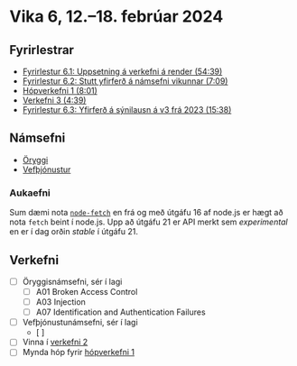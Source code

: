 # Vika 6, 12.–18. febrúar 2024

## Fyrirlestrar

- [Fyrirlestur 6.1: Uppsetning á verkefni á render (54:39)](https://youtu.be/tjqWKtYwQPw)
- [Fyrirlestur 6.2: Stutt yfirferð á námsefni vikunnar (7:09)](https://youtu.be/qT2rooSbPNg)
- [Hópverkefni 1 (8:01)](https://youtu.be/prmzOJFebFc)
- [Verkefni 3 (4:39)](https://youtu.be/laL6P4hCnfQ)
- [Fyrirlestur 6.3: Yfirferð á sýnilausn á v3 frá 2023 (15:38)](https://youtu.be/q_sh-O-v66s)

## Námsefni

- [Öryggi](../namsefni/13.oryggi/)
- [Vefþjónustur](../namsefni/14.vefthjonustur/)

### Aukaefni

Sum dæmi nota [`node-fetch`](https://github.com/node-fetch/node-fetch) en frá og með útgáfu 16 af node.js er hægt að nota `fetch` beint í node.js. Upp að útgáfu 21 er API merkt sem _experimental_ en er í dag orðin _stable_ í útgáfu 21.

## Verkefni

- [ ] Öryggisnámsefni, sér í lagi
  - [ ] A01 Broken Access Control
  - [ ] A03 Injection
  - [ ] A07 Identification and Authentication Failures
- [ ] Vefþjónustunámsefni, sér í lagi
  - [ ]
- [ ] Vinna í [verkefni 2](https://github.com/vefforritun/vef2-2024-v2)
- [ ] Mynda hóp fyrir [hópverkefni 1](https://github.com/vefforritun/vef2-2024-h1)
